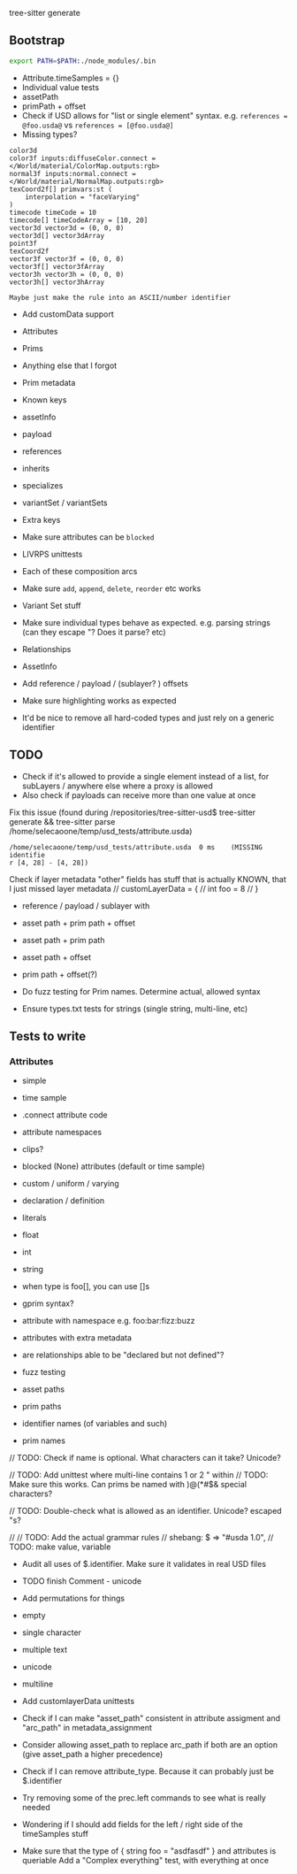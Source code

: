 tree-sitter generate

## Bootstrap
```sh
export PATH=$PATH:./node_modules/.bin
```

- Attribute.timeSamples = {}
- Individual value tests
 - assetPath
  - primPath + offset
- Check if USD allows for "list or single element" syntax. e.g. ``references = @foo.usda@`` vs ``references = [@foo.usda@]``
- Missing types?
```
color3d
color3f inputs:diffuseColor.connect = </World/material/ColorMap.outputs:rgb>
normal3f inputs:normal.connect = </World/material/NormalMap.outputs:rgb>
texCoord2f[] primvars:st (
    interpolation = "faceVarying"
)
timecode timeCode = 10
timecode[] timeCodeArray = [10, 20]
vector3d vector3d = (0, 0, 0)
vector3d[] vector3dArray
point3f
texCoord2f
vector3f vector3f = (0, 0, 0)
vector3f[] vector3fArray
vector3h vector3h = (0, 0, 0)
vector3h[] vector3hArray

Maybe just make the rule into an ASCII/number identifier
```

- Add customData support
 - Attributes
 - Prims
 - Anything else that I forgot

- Prim metadata
 - Known keys
  - assetInfo
  - payload
  - references
  - inherits
  - specializes
  - variantSet / variantSets
 - Extra keys
- Make sure attributes can be ``blocked``
- LIVRPS unittests
 - Each of these composition arcs
 - Make sure ``add``, ``append``, ``delete``, ``reorder`` etc works
- Variant Set stuff
- Make sure individual types behave as expected. e.g. parsing strings (can they escape \"? Does it parse? etc)
- Relationships
- AssetInfo
- Add reference / payload / (sublayer? ) offsets

- Make sure highlighting works as expected
- It'd be nice to remove all hard-coded types and just rely on a generic identifier


## TODO
- Check if it's allowed to provide a single element instead of a list, for subLayers / anywhere else where a proxy is allowed
- Also check if payloads can receive more than one value at once

Fix this issue (found during /repositories/tree-sitter-usd$ tree-sitter generate && tree-sitter parse /home/selecaoone/temp/usd_tests/attribute.usda)

```
/home/selecaoone/temp/usd_tests/attribute.usda  0 ms    (MISSING identifie
r [4, 28] - [4, 28])
```

Check if layer metadata "other" fields has stuff that is actually KNOWN, that I just missed
layer metadata
// customLayerData = {
//     int foo = 8
// }


- reference / payload / sublayer with
 - asset path + prim path + offset
 - asset path + prim path
 - asset path + offset
 - prim path + offset(?)

- Do fuzz testing for Prim names. Determine actual, allowed syntax

- Ensure types.txt tests for strings (single string, multi-line, etc)

<!-- paths = [ -->
<!--     ("foo.sdf", -->
<!--      "foo.sdf", -->
<!--      {}), -->
<!--     ("foo.sdf1!@#$%^*()-_=+[{]}|;:',<.>", -->
<!--      "foo.sdf1!@#$%^*()-_=+[{]}|;:',<.>", -->
<!--      {}), -->
<!--     ("foo.sdf:SDF_FORMAT_ARGS:a=b&c=d", -->
<!--      "foo.sdf", -->
<!--      {"a":"b", "c":"d"}), -->
<!--     ("foo.sdf?otherargs&evenmoreargs:SDF_FORMAT_ARGS:a=b&c=d", -->
<!--      "foo.sdf?otherargs&evenmoreargs", -->
<!--      {"a":"b", "c":"d"}), -->
<!-- ] -->


## Tests to write
### Attributes
- simple
- time sample
- .connect attribute code
- attribute namespaces
- clips?
- blocked (None) attributes (default or time sample)
- custom / uniform / varying
- declaration / definition
- literals
 - float
 - int
 - string
- when type is foo[], you can use []s
- gprim syntax?
- attribute with namespace e.g. foo:bar:fizz:buzz
- attributes with extra metadata
- are relationships able to be "declared but not defined"?


- fuzz testing
 - asset paths
 - prim paths
 - identifier names (of variables and such)
 - prim names


// TODO: Check if name is optional. What characters can it take? Unicode?

// TODO: Add unittest where multi-line contains 1 or 2 " within
// TODO: Make sure this works. Can prims be named with )@(*#$& special characters?

// TODO: Double-check what is allowed as an identifier. Unicode? escaped \"s?

// // TODO: Add the actual grammar rules
// shebang: $ => "#usda 1.0",  // TODO: make value, variable

- Audit all uses of $.identifier. Make sure it validates in real USD files
- TODO finish Comment - unicode
- Add permutations for things
 - empty
 - single character
 - multiple text
 - unicode
 - multiline
- Add customlayerData unittests


- Check if I can make "asset_path" consistent in attribute assigment and "arc_path" in metadata_assignment
- Consider allowing asset_path to replace arc_path if both are an option (give asset_path a higher precedence)
- Check if I can remove attribute_type. Because it can probably just be $.identifier
- Try removing some of the prec.left commands to see what is really needed
- Wondering if I should add fields for the left / right side of the timeSamples stuff

- Make sure that the type of { string foo = "asdfasdf" } and attributes is queriable
Add a "Complex everything" test, with everything at once
